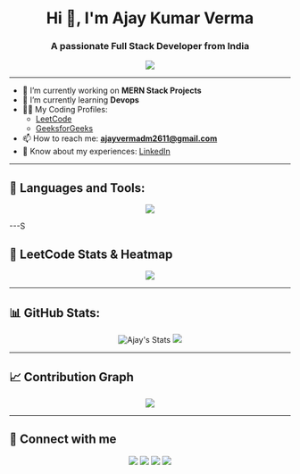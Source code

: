 <h1 align="center">Hi 👋, I'm Ajay Kumar Verma</h1>
<h3 align="center">A passionate Full Stack Developer from India</h3>

<p align="center">
  <img src="https://readme-typing-svg.herokuapp.com/?lines=Full+Stack+Developer;Problem+Solver..." />
</p>

---

- 🔭 I’m currently working on **MERN Stack Projects**
- 🌱 I’m currently learning **Devops**
- 👨‍💻 My Coding Profiles:
  - [LeetCode](https://leetcode.com/AjayVerma26/)
  - [GeeksforGeeks](https://auth.geeksforgeeks.org/user/ajayverdrsb/practice/)
- 📫 How to reach me: **ajayvermadm2611@gmail.com**
- 📄 Know about my experiences: [LinkedIn](https://www.linkedin.com/in/ajaykumarverma26/)

---

## 🚀 Languages and Tools:

<p align="center">
  <img src="https://skillicons.dev/icons?i=html,css,js,java,react,nodejs,express,mongodb,docker,kubernetes,git,github,tailwind,mysql" />
</p>

---S

## 🧮 LeetCode Stats & Heatmap

<p align="center">
  <img src="https://leetcard.jacoblin.cool/AjayVerma26?theme=dark&font=baloo&ext=heatmap" />
</p>

---

## 📊 GitHub Stats:

<p align="center">
  <img src="https://github-readme-stats.vercel.app/api?username=ajayverma2611&show_icons=true&theme=radical" alt="Ajay's Stats"/>
  <img src="https://github-readme-stats.vercel.app/api/top-langs/?username=ajayverma2611&layout=compact&theme=radical"/>
</p>

---


## 📈 Contribution Graph

<p align="center">
  <img src="https://github-readme-activity-graph.vercel.app/graph?username=ajayverma2611&theme=react-dark" />
</p>


---

## 🔗 Connect with me

<p align="center">
  <a href="https://www.linkedin.com/in/ajaykumarverma26/" target="_blank"><img src="https://img.shields.io/badge/LinkedIn-blue?style=for-the-badge&logo=linkedin" /></a>
  <a href="mailto:ajayvermadm2611@gmail.com"><img src="https://img.shields.io/badge/Gmail-red?style=for-the-badge&logo=gmail&logoColor=white" /></a>
  <a href="https://leetcode.com/AjayVerma26/"><img src="https://img.shields.io/badge/LeetCode-orange?style=for-the-badge&logo=leetcode&logoColor=white" /></a>
  <a href="https://auth.geeksforgeeks.org/user/ajayverdrsb/practice/"><img src="https://img.shields.io/badge/GFG-green?style=for-the-badge&logo=geeksforgeeks&logoColor=white" /></a>
</p>
